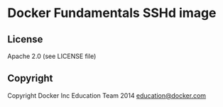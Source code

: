 Docker Fundamentals SSHd image
==============================

## License

Apache 2.0 (see LICENSE file)

## Copyright

Copyright Docker Inc Education Team 2014 <education@docker.com>

